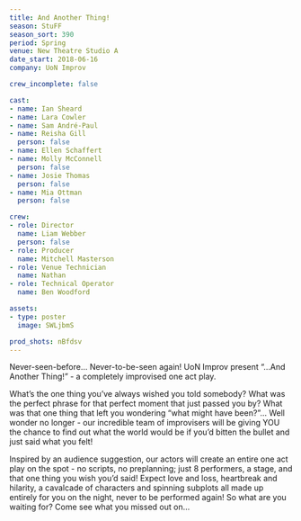 ```yaml
---
title: And Another Thing!
season: StuFF
season_sort: 390
period: Spring
venue: New Theatre Studio A
date_start: 2018-06-16
company: UoN Improv

crew_incomplete: false

cast:
- name: Ian Sheard
- name: Lara Cowler
- name: Sam André-Paul
- name: Reisha Gill
  person: false
- name: Ellen Schaffert
- name: Molly McConnell
  person: false
- name: Josie Thomas
  person: false
- name: Mia Ottman
  person: false

crew:
- role: Director
  name: Liam Webber
  person: false
- role: Producer
  name: Mitchell Masterson
- role: Venue Technician
  name: Nathan
- role: Technical Operator
  name: Ben Woodford

assets:
- type: poster
  image: SWLjbmS

prod_shots: nBfdsv
---
```


Never-seen-before… Never-to-be-seen again! UoN Improv present “…And Another Thing!” - a completely improvised one act play.

What’s the one thing you’ve always wished you told somebody? What was the perfect phrase for that perfect moment that just passed you by? What was that one thing that left you wondering “what might have been?”… Well wonder no longer - our incredible team of improvisers will be giving YOU the chance to find out what the world would be if you’d bitten the bullet and just said what you felt!

Inspired by an audience suggestion, our actors will create an entire one act play on the spot - no scripts, no preplanning; just 8 performers, a stage, and that one thing you wish you’d said! Expect love and loss, heartbreak and hilarity, a cavalcade of characters and spinning subplots all made up entirely for you on the night, never to be performed again! So what are you waiting for? Come see what you missed out on…
